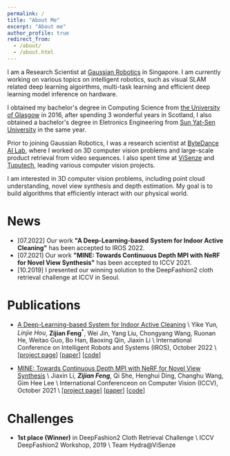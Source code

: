 ```yaml
---
permalink: /
title: "About Me"
excerpt: "About me"
author_profile: true
redirect_from: 
  - /about/
  - /about.html
---
```


I am a Research Scientist at [Gaussian Robotics](https://www.gaussianrobotics.com/) in Singapore. I am currently working on various topics on intelligent robotics, such as visual SLAM related deep learning algoirthms, multi-task learning and efficient deep learning model inference on hardware. 

I obtained my bachelor's degree in Computing Science from [the University of Glasgow](https://gla.ac.uk) in 2016, after spending 3 wonderful years in Scotland, I also obtained a bachelor's degree in Eletronics Engineering from [Sun Yat-Sen University](https://www.sysu.edu.cn) in the same year. 

Prior to joining Gaussian Robotics, I was a research scientist at [ByteDance AI Lab](https://ailab.bytedance.com/), where I worked on 3D computer vision problems and large-scale product retrieval from video sequences. I also spent time at [ViSenze](https://www.visenze.com/) and [Tuputech](https://www.tuputech.com/home), leading various computer vision projects. 

I am interested in 3D computer vision problems, including point cloud understanding, novel view synthesis and depth estimation. My goal is to build algorithms that efficiently interact with our physical world.

# News

- [07.2022] Our work **"A Deep-Learning-based System for Indoor Active Cleaning"** has been accepted to IROS 2022.
- [07.2021] Our work **"MINE: Towards Continuous Depth MPI with NeRF for Novel View Synthesis"** has been accepted to ICCV 2021.
- [10.2019] I presented our winning solution to the DeepFashion2 cloth retrieval challenge at ICCV in Seoul.

# Publications

- [A Deep-Learning-based System for Indoor Active Cleaning](coming_soon) \\
Yike Yun<sup>*</sup>, Linjie Hou<sup>*</sup>, **Zijian Feng**<sup>*</sup>, Wei Jin, Yang Liu, Chongyang Wang, Ruonan He, Weitao Guo, Bo Han, Baoxing Qin, Jiaxin Li \\
International Conference on Intelligent Robots and Systems (IROS), October 2022 \\
\[[project page](https://gaussianopensource.github.io/projects/active_cleaning)\] \[[paper](https://gaussianopensource.github.io/projects/active_cleaning/files/IROS_2022_GS.pdf)\] \[[code](https://github.com/gaussianopensource/dl_active_cleaning)\]

- [MINE: Towards Continuous Depth MPI with NeRF for Novel View Synthesis](https://arxiv.org/abs/2103.14910) \\
Jiaxin Li<sup>*</sup>, **Zijian Feng**<sup>*</sup>, Qi She, Henghui Ding, Changhu Wang, Gim Hee Lee \\
International Conferenceon on Computer Vision (ICCV), October 2021 \\
\[[project page](projects/mine)\] \[[paper](https://arxiv.org/pdf/2103.14910)\] \[[code](https://github.com/vincentfung13/MINE)\]


# Challenges 

- **1st place (Winner)** in DeepFashion2 Cloth Retrieval Challenge \\
ICCV DeepFashion2 Workshop, 2019 \\
Team Hydra@ViSenze
